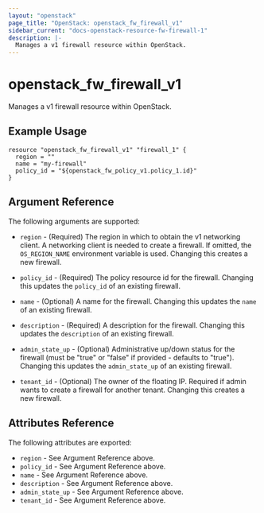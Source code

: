 ```yaml
---
layout: "openstack"
page_title: "OpenStack: openstack_fw_firewall_v1"
sidebar_current: "docs-openstack-resource-fw-firewall-1"
description: |-
  Manages a v1 firewall resource within OpenStack.
---
```


# openstack\_fw\_firewall_v1

Manages a v1 firewall resource within OpenStack.

## Example Usage

```
resource "openstack_fw_firewall_v1" "firewall_1" {
  region = ""
  name = "my-firewall"
  policy_id = "${openstack_fw_policy_v1.policy_1.id}"
}
```

## Argument Reference

The following arguments are supported:

* `region` - (Required) The region in which to obtain the v1 networking client.
    A networking client is needed to create a firewall. If omitted, the
    `OS_REGION_NAME` environment variable is used. Changing this creates a new
    firewall.

* `policy_id` - (Required) The policy resource id for the firewall. Changing
    this updates the `policy_id` of an existing firewall.

* `name` - (Optional) A name for the firewall. Changing this
    updates the `name` of an existing firewall.

* `description` - (Required) A description for the firewall. Changing this
    updates the `description` of an existing firewall.

* `admin_state_up` - (Optional) Administrative up/down status for the firewall
    (must be "true" or "false" if provided - defaults to "true").
    Changing this updates the `admin_state_up` of an existing firewall.

* `tenant_id` - (Optional) The owner of the floating IP. Required if admin wants
    to create a firewall for another tenant. Changing this creates a new
    firewall.

## Attributes Reference

The following attributes are exported:

* `region` - See Argument Reference above.
* `policy_id` - See Argument Reference above.
* `name` - See Argument Reference above.
* `description` - See Argument Reference above.
* `admin_state_up` - See Argument Reference above.
* `tenant_id` - See Argument Reference above.
